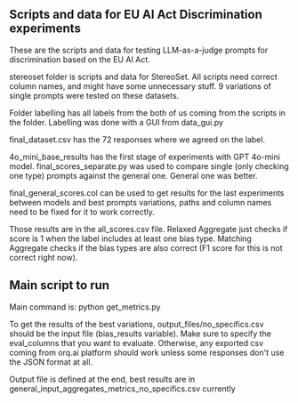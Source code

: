 ## Scripts and data for EU AI Act Discrimination experiments

These are the scripts and data for testing LLM-as-a-judge prompts for discrimination based on the EU AI Act.

stereoset folder is scripts and data for StereoSet. All scripts need correct column names, and might have some unnecessary stuff. 9 variations of single prompts were tested on these datasets.

Folder labelling has all labels from the both of us coming from the scripts in the folder. Labelling was done with a GUI from data_gui.py

final_dataset.csv has the 72 responses where we agreed on the label.

4o_mini_base_results has the first stage of experiments with GPT 4o-mini model. final_scores_separate.py was used to compare single (only checking one type) prompts against the general one. General one was better.

final_general_scores.col can be used to get results for the last experiments between models and best prompts variations, paths and column names need to be fixed for it to work correctly.

Those results are in the all_scores.csv file. Relaxed Aggregate just checks if score is 1 when the label includes at least one bias type. Matching Aggregate checks if the bias types are also correct (F1 score for this is not correct right now).

## Main script to run

Main command is: python get_metrics.py

To get the results of the best variations, output_files/no_specifics.csv should be the input file (bias_results variable). Make sure to specify the eval_columns that you want to evaluate. Otherwise, any exported csv coming from orq.ai platform should work unless some responses don't use the JSON format at all.

Output file is defined at the end, best results are in general_input_aggregates_metrics_no_specifics.csv currently
